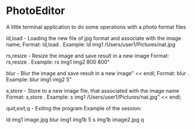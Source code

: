 # PhotoEditor
A little terminal application to do some operations with a photo format files

ld,load - Loading the new file of jpg format and associate with the image name;
Format: ld,load <name of the image> <path to a file of jpg format>. Example: ld img1 /Users/user1/Pictures/nat.jpg

rs,resize - Resize the image and save result in a new image
Format: rs,resize <name of the image_old> <name of the image_new> <height> <width>. Example: rs img1 img2 800 800"

blur - Blur the image and save result in a new image" << endl;
Format: blur <name of the image_old> <name of the image_new> <core size>. Example: blur img1 img2 5"

s,store - Store to a new image file, that associated with the image name
Format: s,store <name of the image> <path to a file of jpg format>. Example: s img1 /Users/user1/Pictures/nat.jpg" << endl;

quit,exit,q - Exiting the program
Example of the session:

ld img1 image.jpg
blur img1 img1b 5
s img1b image2.jpg
q


